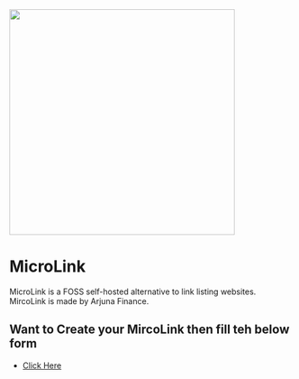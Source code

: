    <img src="https://arjunafinance.vercel.app/assets/img/banner/BannerBlack.jpg" width="400">

# MicroLink
MicroLink is a FOSS self-hosted alternative to link listing websites. 
MircoLink is made by Arjuna Finance. 

## Want to Create your MircoLink then fill teh below form
- [Click Here](https://arjunafinance.vercel.app/contact/)
